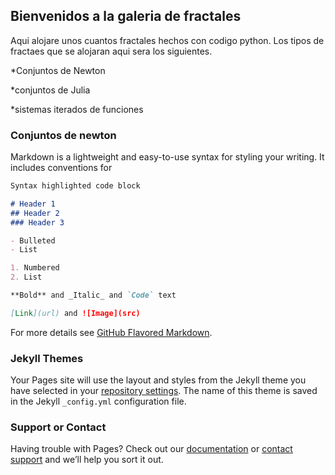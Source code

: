 ## Bienvenidos a la galeria de fractales

Aqui alojare unos cuantos fractales hechos con codigo python. Los tipos de fractaes que se alojaran aqui sera los siguientes.

  *Conjuntos de Newton

  *conjuntos de Julia

  *sistemas iterados de funciones


### Conjuntos de newton

Markdown is a lightweight and easy-to-use syntax for styling your writing. It includes conventions for

```markdown
Syntax highlighted code block

# Header 1
## Header 2
### Header 3

- Bulleted
- List

1. Numbered
2. List

**Bold** and _Italic_ and `Code` text

[Link](url) and ![Image](src)
```

For more details see [GitHub Flavored Markdown](https://guides.github.com/features/mastering-markdown/).

### Jekyll Themes

Your Pages site will use the layout and styles from the Jekyll theme you have selected in your [repository settings](https://github.com/mruizm4/Galeria-de-Fractales/settings). The name of this theme is saved in the Jekyll `_config.yml` configuration file.

### Support or Contact

Having trouble with Pages? Check out our [documentation](https://help.github.com/categories/github-pages-basics/) or [contact support](https://github.com/contact) and we’ll help you sort it out.
